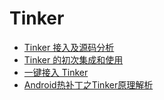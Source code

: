 # Tinker
+ [Tinker 接入及源码分析](http://qlm.pw/2017/01/07/tinker%E6%8E%A5%E5%85%A5%E5%8F%8A%E6%BA%90%E7%A0%81%E5%88%86%E6%9E%90%EF%BC%88%E4%B8%80%EF%BC%89/)
+ [Tinker 的初次集成和使用](http://blog.csdn.net/androidmsky/article/details/54135465)
+ [一键接入 Tinker](http://w4lle.github.io/2017/01/05/one-key-for-tinker/)
+ [Android热补丁之Tinker原理解析](http://w4lle.github.io/2016/12/16/tinker/)

